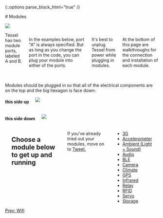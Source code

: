 {::options parse_block_html="true" /}

<div class="row">
<div class="large-12 columns">
# Modules
</div>
</div>

<div class="row">
<div class="large-5 columns">

![](http://i.imgur.com/5cpim4e.jpg)

</div>
<div class="large-7 columns">
Tessel has two module ports, labeled A and B.

In the examples below, port "A" is always specified. But as long as you change the port in the code, you can plug your module into either of the ports.

It's best to unplug Tessel from power while plugging in modules.

At the bottom of this page are walkthroughs for the connection and installation of each module.

</div>
</div>
<div class="row">
<div class="large-4 columns">

<br/>
<br/>
Modules should be plugged in so that all of the electrical components are on the top and the big hexagon is face down:

</div>
<div class="large-4 columns">

#### this side up

![](http://i.imgur.com/ROHx9nr.png)

</div>
<div class="large-4 columns">

#### this side down

![](http://i.imgur.com/vNg4gxd.png)

</div>
</div>
<div class="row">
<div class="large-12 columns">
<hr>

## Choose a module below to get up and running

If you've already tried out your modules, move on to [Tweet.](tweet.html)

*   [3G](modules/3g.html)
*   [Accelerometer](modules/accelerometer.html)
*   [Ambient (Light + Sound)](modules/ambient.html)
*   [Audio](modules/audio.html)
*   [BLE](modules/ble.html)
*   [Camera](modules/camera.html)
*   [Climate](modules/climate.html)
*   [GPS](modules/gps.html)
*   [Infrared](modules/ir.html)
*   [Relay](modules/relay.html)
*   [RFID](modules/rfid.html)
*   [Servo](modules/servo.html)
*   [Storage](modules/storage.html)


<div class="greyBar"></div>
</div>
</div>

<div class="row">
<div class="large-6 columns left">
  <a href="wifi.html" class="bottomButton button">Prev: Wifi</a>
</div>
</div>

